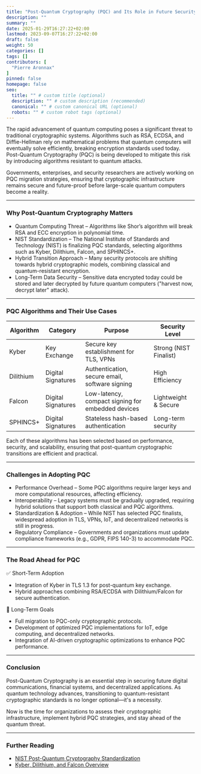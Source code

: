 ```yaml
---
title: "Post-Quantum Cryptography (PQC) and Its Role in Future Security"
description: ""
summary: ""
date: 2025-01-29T16:27:22+02:00
lastmod: 2023-09-07T16:27:22+02:00
draft: false
weight: 50
categories: []
tags: []
contributors: [
  "Pierre Aronnax"
]
pinned: false
homepage: false
seo:
  title: "" # custom title (optional)
  description: "" # custom description (recommended)
  canonical: "" # custom canonical URL (optional)
  robots: "" # custom robot tags (optional)
---
```


The rapid advancement of quantum computing poses a significant threat to traditional cryptographic systems. Algorithms such as RSA, ECDSA, and Diffie-Hellman rely on mathematical problems that quantum computers will eventually solve efficiently, breaking encryption standards used today. Post-Quantum Cryptography (PQC) is being developed to mitigate this risk by introducing algorithms resistant to quantum attacks.

Governments, enterprises, and security researchers are actively working on PQC migration strategies, ensuring that cryptographic infrastructure remains secure and future-proof before large-scale quantum computers become a reality.

---

### Why Post-Quantum Cryptography Matters

- Quantum Computing Threat – Algorithms like Shor’s algorithm will break RSA and ECC encryption in polynomial time.
- NIST Standardization – The National Institute of Standards and Technology (NIST) is finalizing PQC standards, selecting algorithms such as Kyber, Dilithium, Falcon, and SPHINCS+.
- Hybrid Transition Approach – Many security protocols are shifting towards hybrid cryptographic models, combining classical and quantum-resistant encryption.
- Long-Term Data Security – Sensitive data encrypted today could be stored and later decrypted by future quantum computers ("harvest now, decrypt later" attack).

---

### PQC Algorithms and Their Use Cases

| Algorithm | Category | Purpose | Security Level |
| --- | --- | --- | --- |
| Kyber | Key Exchange | Secure key establishment for TLS, VPNs | Strong (NIST Finalist) |
| Dilithium | Digital Signatures | Authentication, secure email, software signing | High Efficiency |
| Falcon | Digital Signatures | Low-latency, compact signing for embedded devices | Lightweight & Secure |
| SPHINCS+ | Digital Signatures | Stateless hash-based authentication | Long-term security |

Each of these algorithms has been selected based on performance, security, and scalability, ensuring that post-quantum cryptographic transitions are efficient and practical.

---

### Challenges in Adopting PQC

- Performance Overhead – Some PQC algorithms require larger keys and more computational resources, affecting efficiency.
- Interoperability – Legacy systems must be gradually upgraded, requiring hybrid solutions that support both classical and PQC algorithms.
- Standardization & Adoption – While NIST has selected PQC finalists, widespread adoption in TLS, VPNs, IoT, and decentralized networks is still in progress.
- Regulatory Compliance – Governments and organizations must update compliance frameworks (e.g., GDPR, FIPS 140-3) to accommodate PQC.

---

### The Road Ahead for PQC

✅ Short-Term Adoption

- Integration of Kyber in TLS 1.3 for post-quantum key exchange.
- Hybrid approaches combining RSA/ECDSA with Dilithium/Falcon for secure authentication.

🚀 Long-Term Goals

- Full migration to PQC-only cryptographic protocols.
- Development of optimized PQC implementations for IoT, edge computing, and decentralized networks.
- Integration of AI-driven cryptographic optimizations to enhance PQC performance.

---

### Conclusion

Post-Quantum Cryptography is an essential step in securing future digital communications, financial systems, and decentralized applications. As quantum technology advances, transitioning to quantum-resistant cryptographic standards is no longer optional—it's a necessity.

Now is the time for organizations to assess their cryptographic infrastructure, implement hybrid PQC strategies, and stay ahead of the quantum threat.

---

### Further Reading

- [NIST Post-Quantum Cryptography Standardization](https://csrc.nist.gov/projects/post-quantum-cryptography)
- [Kyber, Dilithium, and Falcon Overview](https://pq-crystals.org/)
